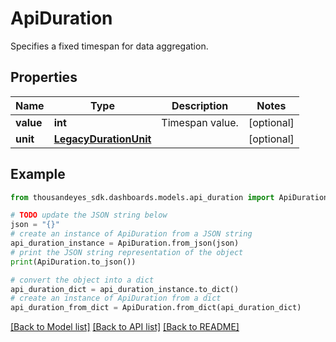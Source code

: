 # ApiDuration

Specifies a fixed timespan for data aggregation.

## Properties

Name | Type | Description | Notes
------------ | ------------- | ------------- | -------------
**value** | **int** | Timespan value. | [optional] 
**unit** | [**LegacyDurationUnit**](LegacyDurationUnit.md) |  | [optional] 

## Example

```python
from thousandeyes_sdk.dashboards.models.api_duration import ApiDuration

# TODO update the JSON string below
json = "{}"
# create an instance of ApiDuration from a JSON string
api_duration_instance = ApiDuration.from_json(json)
# print the JSON string representation of the object
print(ApiDuration.to_json())

# convert the object into a dict
api_duration_dict = api_duration_instance.to_dict()
# create an instance of ApiDuration from a dict
api_duration_from_dict = ApiDuration.from_dict(api_duration_dict)
```
[[Back to Model list]](../README.md#documentation-for-models) [[Back to API list]](../README.md#documentation-for-api-endpoints) [[Back to README]](../README.md)



